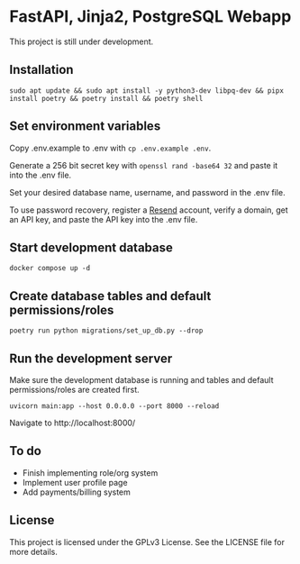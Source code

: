 # FastAPI, Jinja2, PostgreSQL Webapp

This project is still under development.

## Installation

`sudo apt update && sudo apt install -y python3-dev libpq-dev && pipx install poetry && poetry install && poetry shell`

## Set environment variables

Copy .env.example to .env with `cp .env.example .env`.

Generate a 256 bit secret key with `openssl rand -base64 32` and paste it into the .env file.

Set your desired database name, username, and password in the .env file.

To use password recovery, register a [Resend](https://resend.com/) account, verify a domain, get an API key, and paste the API key into the .env file.

## Start development database

`docker compose up -d`

## Create database tables and default permissions/roles

`poetry run python migrations/set_up_db.py --drop`

## Run the development server

Make sure the development database is running and tables and default permissions/roles are created first.

`uvicorn main:app --host 0.0.0.0 --port 8000 --reload`

Navigate to http://localhost:8000/

## To do

- Finish implementing role/org system
- Implement user profile page
- Add payments/billing system

## License

This project is licensed under the GPLv3 License. See the LICENSE file for more details.
